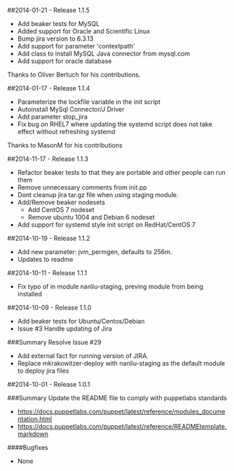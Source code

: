 ##2014-01-21 - Release 1.1.5
- Add beaker tests for MySQL
- Added support for Oracle and Scientific Linux
- Bump jira version to 6.3.13
- Add support for parameter 'contextpath' 
- Add class to install MySQL Java connector from mysql.com
- Add support for oracle database

Thanks to  Oliver Bertuch  for his contributions.

##2014-01-17 - Release 1.1.4
- Parameterize the lockfile variable in the init script
- Autoinstall MySql Connector/J Driver
- Add parameter stop_jira
- Fix bug on RHEL7 where updating the systemd script does not take effect without refreshing systemd

Thanks to MasonM for his contributions

##2014-11-17 - Release 1.1.3
- Refactor beaker tests to that they are portable and other people can run them
- Remove unnecessary comments from init.pp
- Dont cleanup jira tar.gz file when using staging module.
- Add/Remove beaker nodesets
  - Add CentOS 7 nodeset
  - Remove ubuntu 1004 and Debian 6 nodeset
- Add support for systemd style init script on RedHat/CentOS 7

##2014-10-19 - Release 1.1.2
- Add new parameter: jvm_permgen, defaults to 256m.
- Updates to readme

##2014-10-11 - Release 1.1.1
- Fix typo of in module nanliu-staging, preving module from being installed

##2014-10-09 - Release 1.1.0
- Add beaker tests for Ubuntu/Centos/Debian
- Issue #3 Handle updating of Jira

###Summary
Resolve Issue #29
- Add external fact for running version of JIRA.
- Replace mkrakowitzer-deploy with nanliu-staging as the default module to deploy jira files

##2014-10-01 - Release 1.0.1

###Summary
Update the README file to comply with puppetlabs standards
- https://docs.puppetlabs.com/puppet/latest/reference/modules_documentation.html
- https://docs.puppetlabs.com/puppet/latest/reference/READMEtemplate.markdown

####Bugfixes
- None

